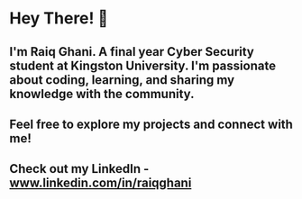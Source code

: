 # Hey There! 👋

## I'm Raiq Ghani. A final year Cyber Security student at Kingston University. I'm passionate about coding, learning, and sharing my knowledge with the community.

## Feel free to explore my projects and connect with me! 
## Check out my LinkedIn - www.linkedin.com/in/raiqghani
